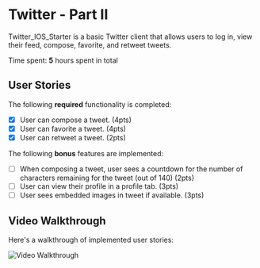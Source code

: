 # Twitter - Part II

Twitter_IOS_Starter is a basic Twitter client that allows users to log in, view their feed, compose, favorite, and retweet tweets.

Time spent: **5** hours spent in total

## User Stories

The following **required** functionality is completed:

- [x] User can compose a tweet. (4pts)
- [x] User can favorite a tweet. (4pts)
- [x] User can retweet a tweet. (2pts)

The following **bonus** features are implemented:

- [ ] When composing a tweet, user sees a countdown for the number of characters remaining for the tweet (out of 140) (2pts)
- [ ] User can view their profile in a profile tab. (3pts)
- [ ] User sees embedded images in tweet if available. (3pts)

## Video Walkthrough

Here's a walkthrough of implemented user stories:


<img src='https://media.giphy.com/media/9V96e4OenhfGGX1Csz/giphy.gif' title='Video Walkthrough' width='' alt='Video Walkthrough' />

